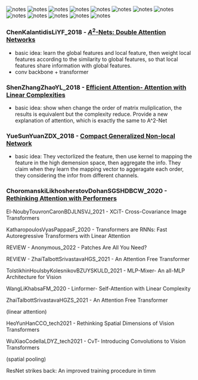 ![notes](figures/Page1.jpg)
![notes](figures/Page2.jpg)
![notes](figures/Page3.jpg)
![notes](figures/Page4.jpg)
![notes](figures/Page5.jpg)
![notes](figures/Page6.jpg)
![notes](figures/Page7.jpg)
![notes](figures/Page8.jpg)
![notes](figures/Page9.jpg)
![notes](figures/Page10.jpg)
![notes](figures/Page11.jpg)
![notes](figures/Page12.jpg)
![notes](figures/Page13.jpg)


### ChenKalantidisLiYF_2018 - [$A^2$-Nets: Double Attention Networks](https://arxiv.org/pdf/1810.11579.pdf)

- basic idea: learn the global features and local feature, then weight local features according to the similarity to global features, so that local features share information with global features.
- conv backbone + transformer


### ShenZhangZhaoYL_2018 - [Efficient Attention- Attention with Linear Complexities](https://arxiv.org/pdf/1812.01243.pdf)

- basic idea: show when change the order of matrix muliplication, the results is equivalent but the complexity reduce. Provide a new explanation of attention, which is exactly the same to A^2-Net 

### YueSunYuanZDX_2018 - [Compact Generalized Non-local Network](https://arxiv.org/pdf/1810.13125.pdf)

- basic idea: They vectorlized the feature, then use kernel to mapping the feature in the high demension space, then aggregate the info. They claim when they learn the mapping vector to aggeragate each order, they considering the infor from different channels. 

### ChoromanskiLikhosherstovDohanSGSHDBCW_2020 - [Rethinking Attention with Performers](https://arxiv.org/pdf/2009.14794.pdf)

El-NoubyTouvronCaronBDJLNSVJ_2021 - XCiT- Cross-Covariance Image Transformers

KatharopoulosVyasPappasF_2020 - Transformers are RNNs: Fast Autoregressive Transformers with Linear Attention

REVIEW - Anonymous_2022 - Patches Are All You Need?

REVIEW - ZhaiTalbottSrivastavaHGS_2021 - An Attention Free Transformer

TolstikhinHoulsbyKolesnikovBZUYSKULD_2021 - MLP-Mixer- An all-MLP Architecture for Vision

WangLiKhabsaFM_2020 - Linformer- Self-Attention with Linear Complexity

ZhaiTalbottSrivastavaHGZS_2021 - An Attention Free Transformer

(linear attention)

HeoYunHanCCO_tech2021 - Rethinking Spatial Dimensions of Vision Transformers

WuXiaoCodellaLDYZ_tech2021 - CvT- Introducing Convolutions to Vision Transformers

(spatial pooling)

ResNet strikes back: An improved training procedure in timm 
